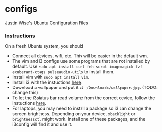 # configs
Justin Wise's Ubuntu Configuration Files

### Instructions
On a fresh Ubuntu system, you should
* Connect all devices, wifi, etc. This will be easier in the default wm.
* The vim and i3 configs use some programs that are not installed by default. Use `sudo apt install curl feh scrot imagemagick fzf exuberant-ctags pulseaudio-utils` to install them.
* Install vim with `sudo apt install vim`.
* Install i3 with the instuctions [here](https://kifarunix.com/install-and-setup-i3-windows-manager-on-ubuntu-20-04/).
* Download a wallpaper and put it at `~/Downloads/wallpaper.jpg`. (TODO: change this)
* To let the i3status bar read volume from the correct device, follow the instuctions [here](https://i3wm.org/docs/i3status.html#_volume).
* For laptops, you may need to install a package so i3 can change the screen brightness. Depending on your device, `xbacklight` or `brightnessctl` might work. Install one of these packages, and the i3config will find it and use it.
